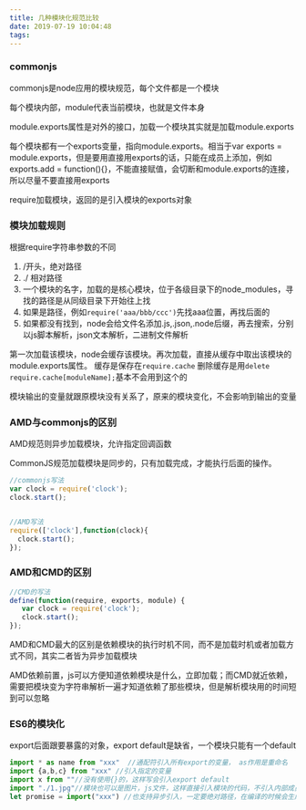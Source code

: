```yaml
---
title: 几种模块化规范比较
date: 2019-07-19 10:04:48
tags: 
---
```


### commonjs

commonjs是node应用的模块规范，每个文件都是一个模块

每个模块内部，module代表当前模块，也就是文件本身

module.exports属性是对外的接口，加载一个模块其实就是加载module.exports

每个模块都有一个exports变量，指向module.exports。相当于var exports = module.exports，但是要用直接用exports的话，只能在成员上添加，例如exports.add = function(){}，不能直接赋值，会切断和module.exports的连接，所以尽量不要直接用exports

require加载模块，返回的是引入模块的exports对象

### 模块加载规则
根据require字符串参数的不同
1. /开头，绝对路径
2. ./ 相对路径
3. 一个模块的名字，加载的是核心模块，位于各级目录下的node_modules，寻找的路径是从同级目录下开始往上找
4. 如果是路径，例如`require('aaa/bbb/ccc')`先找aaa位置，再找后面的
5. 如果都没有找到，node会给文件名添加.js,.json,.node后缀，再去搜索，分别以js脚本解析，json文本解析，二进制文件解析

第一次加载该模块，node会缓存该模块。再次加载，直接从缓存中取出该模块的module.exports属性。
缓存是保存在`require.cache`
删除缓存是用`delete require.cache[moduleName];`基本不会用到这个的

模块输出的变量就跟原模块没有关系了，原来的模块变化，不会影响到输出的变量


### AMD与commonjs的区别
AMD规范则异步加载模块，允许指定回调函数

CommonJS规范加载模块是同步的，只有加载完成，才能执行后面的操作。

```js
//commonjs写法
var clock = require('clock');
clock.start();


//AMD写法
require(['clock'],function(clock){
  clock.start();
});
```

### AMD和CMD的区别

```js
//CMD的写法
define(function(require, exports, module) {
   var clock = require('clock');
   clock.start();
});
```
AMD和CMD最大的区别是依赖模块的执行时机不同，而不是加载时机或者加载方式不同，其实二者皆为异步加载模块

AMD依赖前置，js可以方便知道依赖模块是什么，立即加载；而CMD就近依赖，需要把模块变为字符串解析一遍才知道依赖了那些模块，但是解析模块用的时间短到可以忽略

### ES6的模块化

export后面跟要暴露的对象，export default是缺省，一个模块只能有一个default
```js
import * as name from "xxx"  //通配符引入所有export的变量， as作用是重命名
import {a,b,c} from "xxx" //引入指定的变量
import x from ""//没有使用{}的，这样写会引入export default
import "./1.jpg"//模块也可以是图片，js文件，这样直接引入模块的代码，不引入内部成员
let promise = import("xxx") //也支持异步引入，一定要绝对路径，在编译的时候会生成异步的模块，前面带有数字那些文件就是
```

